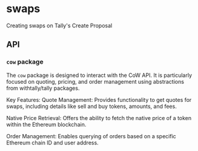 # swaps
Creating swaps on Tally's Create Proposal

## API

### `cow` package

The `cow` package is designed to interact with the CoW API. It is particularly focused on quoting, pricing, and order management using abstractions from withtally/tally packages.

Key Features:
Quote Management: Provides functionality to get quotes for swaps, including details like sell and buy tokens, amounts, and fees.

Native Price Retrieval: Offers the ability to fetch the native price of a token within the Ethereum blockchain.

Order Management: Enables querying of orders based on a specific Ethereum chain ID and user address.
